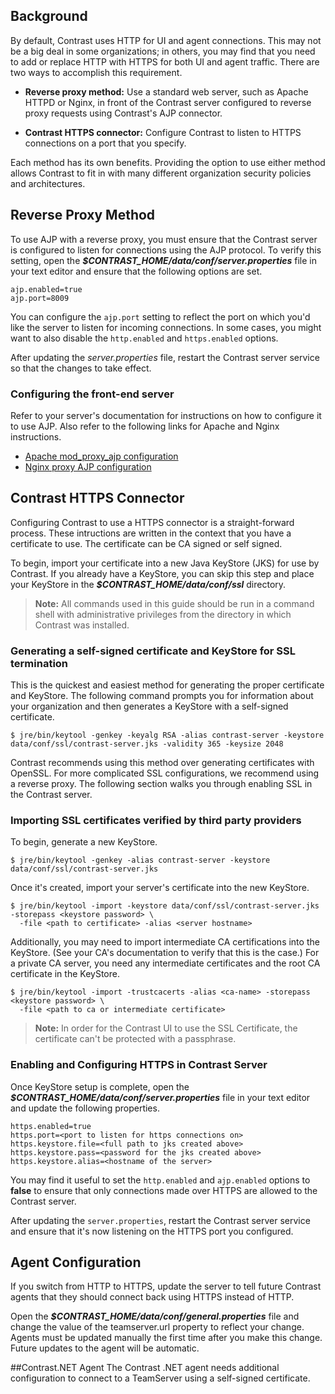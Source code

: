 <!--
title: "Configuring TeamServer for HTTPS"
description: "Guidelines for configure HTTPS for TeamServer"
tags: "configuration SSL EOP administration proxy"
-->

## Background
By default, Contrast uses HTTP for UI and agent connections. This may not be a big deal in some organizations; in others, you may find that you need to add or replace HTTP with HTTPS for both UI and agent traffic. There are two ways to accomplish this requirement.

* **Reverse proxy method:** Use a standard web server, such as Apache HTTPD or Nginx, in front of the Contrast server configured to reverse proxy requests using Contrast's AJP connector. 

* **Contrast HTTPS connector:** Configure Contrast to listen to HTTPS connections on a port that you specify.

Each method has its own benefits. Providing the option to use either method allows Contrast to fit in with many different organization security policies and architectures. 

## Reverse Proxy Method
To use AJP with a reverse proxy, you must ensure that the Contrast server is configured to listen for connections using the AJP protocol. To verify this setting, open the ***$CONTRAST_HOME/data/conf/server.properties*** file in your text editor and ensure that the following options are set.

````
ajp.enabled=true
ajp.port=8009
````
You can configure the ```ajp.port``` setting to reflect the port on which you'd like the server to listen for incoming connections. In some cases, you might want to also disable the ```http.enabled``` and ```https.enabled``` options.

After updating the *server.properties* file, restart the Contrast server service so that the changes to take effect. 

### Configuring the front-end server
Refer to your server's documentation for instructions on how to configure it to use AJP. Also refer to the following links for Apache and Nginx instructions. 

* [Apache mod_proxy_ajp configuration](http://httpd.apache.org/docs/2.2/mod/mod_proxy_ajp.html)
* [Nginx proxy AJP configuration](http://webapp.org.ua/sysadmin/setting-up-nginx-ssl-reverse-proxy-for-tomcat/)

## Contrast HTTPS Connector
Configuring Contrast to use a HTTPS connector is a straight-forward process. These intructions are written in the context that you have a certificate to use. The certificate can be CA signed or self signed. 

To begin, import your certificate into a new Java KeyStore (JKS) for use by Contrast. If you already have a KeyStore, you can skip this step and place your KeyStore in the ***$CONTRAST_HOME/data/conf/ssl*** directory.

> **Note:** All commands used in this guide should be run in a command shell with administrative privileges from the directory in which Contrast was installed.

### Generating a self-signed certificate and KeyStore for SSL termination 
This is the quickest and easiest method for generating the proper certificate and KeyStore. The following command prompts you for information about your organization and then generates a KeyStore with a self-signed certificate. 

````
$ jre/bin/keytool -genkey -keyalg RSA -alias contrast-server -keystore data/conf/ssl/contrast-server.jks -validity 365 -keysize 2048
````

Contrast recommends using this method over generating certificates with OpenSSL. For more complicated SSL configurations, we recommend using a reverse proxy. The following section walks you through enabling SSL in the Contrast server. 

### Importing SSL certificates verified by third party providers
To begin, generate a new KeyStore.
````
$ jre/bin/keytool -genkey -alias contrast-server -keystore data/conf/ssl/contrast-server.jks
````
Once it's created, import your server's certificate into the new KeyStore.
````
$ jre/bin/keytool -import -keystore data/conf/ssl/contrast-server.jks -storepass <keystore password> \
  -file <path to certificate> -alias <server hostname>
````
Additionally, you may need to import intermediate CA certifications into the KeyStore. (See your CA's documentation to verify that this is the case.) For a private CA server, you need any intermediate certificates and the root CA certificate in the KeyStore.
````
$ jre/bin/keytool -import -trustcacerts -alias <ca-name> -storepass <keystore password> \
  -file <path to ca or intermediate certificate>
````

> **Note:** In order for the Contrast UI to use the SSL Certificate, the certificate can't be protected with a passphrase.

### Enabling and Configuring HTTPS in Contrast Server
Once KeyStore setup is complete, open the ***$CONTRAST_HOME/data/conf/server.properties*** file in your text editor and update the following properties.

````
https.enabled=true
https.port=<port to listen for https connections on>
https.keystore.file=<full path to jks created above>
https.keystore.pass=<password for the jks created above>
https.keystore.alias=<hostname of the server>
````

You may find it useful to set the ```http.enabled``` and ```ajp.enabled``` options to **false** to ensure that only connections made over HTTPS are allowed to the Contrast server.

After updating the ```server.properties```, restart the Contrast server service and ensure that it's now listening on the HTTPS port you configured.

## Agent Configuration
If you switch from HTTP to HTTPS, update the server to tell future Contrast agents that they should connect back using HTTPS instead of HTTP.

Open the ***$CONTRAST_HOME/data/conf/general.properties*** file and change the value of the teamserver.url property to reflect your change. Agents must be updated manually the first time after you make this change. Future updates to the agent will be automatic.

##Contrast.NET Agent
The Contrast .NET agent needs additional configuration to connect to a TeamServer using a self-signed certificate.
